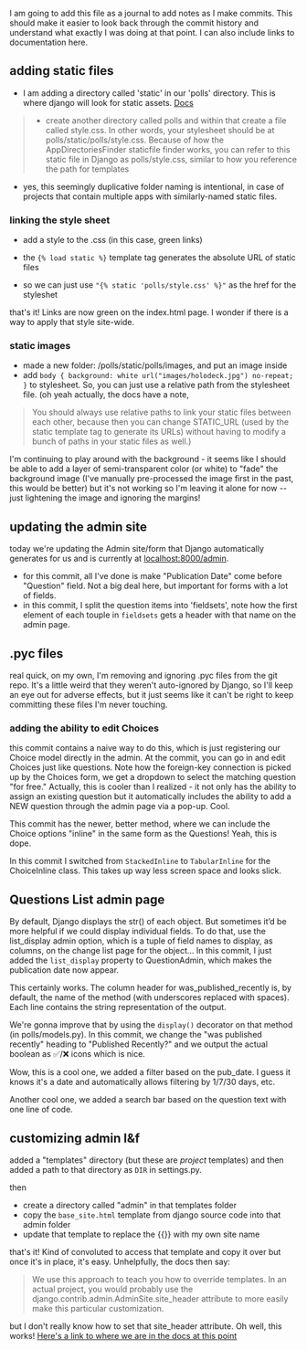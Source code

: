 I am going to add this file as a journal to add notes as I make commits. This should make it easier to look back through the commit history and understand what exactly I was doing at that point. I can also include links to documentation here.

## adding static files
- I am adding a directory called 'static' in our 'polls' directory. This is where django will look for static assets. [Docs](https://docs.djangoproject.com/en/4.0/intro/tutorial06/#customize-your-app-s-look-and-feel)
> - create another directory called polls and within that create a file called style.css. In other words, your stylesheet should be at polls/static/polls/style.css. Because of how the AppDirectoriesFinder staticfile finder works, you can refer to this static file in Django as polls/style.css, similar to how you reference the path for templates
- yes, this seemingly duplicative folder naming is intentional, in case of projects that contain multiple apps with similarly-named static files.

### linking the style sheet
- add a style to the .css (in this case, green links)

- the `{% load static %}` template tag generates the absolute URL of static files
- so we can just use `"{% static 'polls/style.css' %}"` as the href for the styleshet

that's it! Links are now green on the index.html page. I wonder if there is a way to apply that style site-wide. 

### static images
- made a new folder:  /polls/static/polls/images, and put an image inside
- add `
body {
    background: white url("images/holodeck.jpg") no-repeat;
}
`
 to stylesheet. So, you can just use a relative path from the stylesheet file. (oh yeah actually, the docs have a note, 
 > You should always use relative paths to link your static files between each other, because then you can change STATIC_URL (used by the static template tag to generate its URLs) without having to modify a bunch of paths in your static files as well.)

 I'm continuing to play around with the background - it seems like I should be able to add a layer of semi-transparent color (or white) to "fade" the background image (I've manually pre-processed the image first in the past, this would be better) but it's not working so I'm leaving it alone for now -- just lightening the image and ignoring the margins! 

 ## updating the admin site
 today we're updating the Admin site/form that Django automatically generates for us and is currently at [localhost:8000/admin](http://localhost:8000/admin).

 - for this commit, all I've done is make "Publication Date" come before "Question" field. Not a big deal here, but important for forms with a lot of fields.
 - in this commit, I split the question items into 'fieldsets', note how the first element of each touple in `fieldsets` gets a header with that name on the admin page.

 ## .pyc files
 real quick, on my own, I'm removing and ignoring .pyc files from the git repo. It's a little weird that they weren't auto-ignored by Django, so I'll keep an eye out for adverse effects, but it just seems like it can't be right to keep committing these files I'm never touching. 

 ### adding the ability to edit Choices
 this commit contains a naive way to do this, which is just registering our Choice model directly in the admin. At the commit, you can go in and edit Choices just like questions. Note how the foreign-key connection is picked up by the Choices form, we get a dropdown to select the matching question "for free."
 Actually, this is cooler than I realized - it not only has the ability to assign an existing question but it automatically includes the ability to add a NEW question through the admin page via a pop-up. Cool. 

 This commit has the newer, better method, where we can include the Choice options "inline" in the same form as the Questions! Yeah, this is dope.

 In this commit I switched from `StackedInline` to `TabularInline` for the ChoiceInline class. This takes up way less screen space and looks slick. 

 ## Questions List admin page
 By default, Django displays the str() of each object. But sometimes it’d be more helpful if we could display individual fields. To do that, use the list_display admin option, which is a tuple of field names to display, as columns, on the change list page for the object... In this commit, I just added the `list_display` property to QuestionAdmin, which makes the publication date now appear. 

This certainly works. The column header for was_published_recently is, by default, the name of the method (with underscores replaced with spaces). Each line contains the string representation of the output.

We're gonna improve that by using the `display()` decorator on that method (in polls/models.py). In this commit, we change the "was published recently" heading to "Published Recently?" and we output the actual boolean as ✅/❌ icons which is nice. 

Wow, this is a cool one, we added a filter based on the pub_date. I guess it knows it's a date and automatically allows filtering by 1/7/30 days, etc.

Another cool one, we added a search bar based on the question text with one line of code.

## customizing admin l&f
added a "templates" directory (but these are *project* templates) and then added a path to that directory as `DIR` in settings.py.

then 
- create a directory called "admin" in that templates folder
- copy the `base_site.html` template from django source code into that admin folder
- update that template to replace the {{}} with my own site name

that's it! Kind of convoluted to access that template and copy it over but once it's in place, it's easy.   Unhelpfully, the docs then say: 
> We use this approach to teach you how to override templates. In an actual project, you would probably use the django.contrib.admin.AdminSite.site_header attribute to more easily make this particular customization.

but I don't really know how to set that site_header attribute. Oh well, this works! [Here's a link to where we are in the docs at this point](https://docs.djangoproject.com/en/4.0/intro/tutorial07/#customizing-your-application-s-templates)